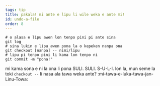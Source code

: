 ```yaml
---
tags: tip
title: pakala! mi ante e lipu li wile weka e ante mi!
id: undo-a-file
order: 8
---
```


```git
# o alasa e lipu awen lon tenpo pini pi ante sina
git log
# sina lukin e lipu awen pona la o kepeken nanpa ona
git checkout [nanpa] -- nimi/lipu
# lipu pi tenpo pini li kama lon tenpo ni
git commit -m "pona!"
```

mi kama sona e ni la ona li pona SULI. SULI. S-U-L-I. lon la, mun seme la toki `checkout --` li nasa ala tawa weka ante? :mi-tawa-e-luka-tawa-jan-Linu-Towa:
